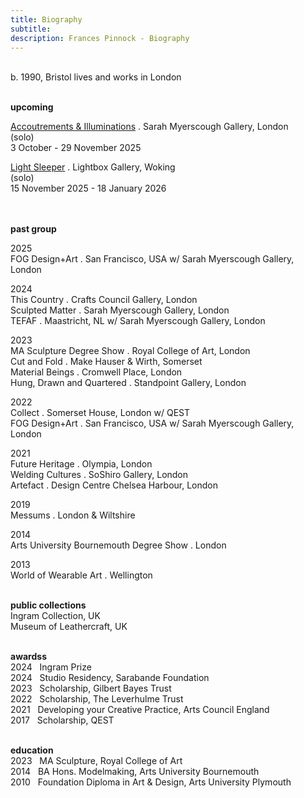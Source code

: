 ```yaml
---
title: Biography
subtitle: 
description: Frances Pinnock - Biography
---
```

    
<br />  
b. 1990, Bristol  
lives and works in London  
<br /> 
<br /> 

**upcoming**  
  
[Accoutrements & Illuminations](https://www.sarahmyerscough.com/exhibitions/70-frances-pinnock-solo-show-gallery-solo-show-2025/) . Sarah Myerscough Gallery, London  
(solo)  
3 October - 29 November 2025

[Light Sleeper](https://www.thelightbox.org.uk/whats-on/frances-pinnock-light-sleeper) . Lightbox Gallery, Woking  
(solo)  
15 November 2025 - 18 January 2026  
<br /> 
<br />

**past group**  

2025  
FOG Design+Art . San Francisco, USA w/ Sarah Myerscough Gallery, London  

2024  
This Country . Crafts Council Gallery, London  
Sculpted Matter . Sarah Myerscough Gallery, London  
TEFAF . Maastricht, NL w/ Sarah Myerscough Gallery, London  

2023  
MA Sculpture Degree Show . Royal College of Art, London  
Cut and Fold . Make Hauser & Wirth, Somerset  
Material Beings . Cromwell Place, London  
Hung, Drawn and Quartered . Standpoint Gallery, London    

2022  
Collect . Somerset House, London  w/ QEST  
FOG Design+Art . San Francisco, USA w/ Sarah Myerscough Gallery, London  

2021  
Future Heritage . Olympia, London  
Welding Cultures . SoShiro Gallery, London  
Artefact . Design Centre Chelsea Harbour, London  

2019  
Messums . London & Wiltshire  

2014  
Arts University Bournemouth Degree Show . London  

2013  
World of Wearable Art . Wellington  
<br />  

**public collections**  
Ingram Collection, UK  
Museum of Leathercraft, UK  
<br />  

**awardss**  
2024&nbsp;&nbsp;&nbsp;Ingram Prize  
2024&nbsp;&nbsp;&nbsp;Studio Residency, Sarabande Foundation  
2023&nbsp;&nbsp;&nbsp;Scholarship, Gilbert Bayes Trust  
2022&nbsp;&nbsp;&nbsp;Scholarship, The Leverhulme Trust  
2021&nbsp;&nbsp;&nbsp;Developing your Creative Practice, Arts Council England  
2017&nbsp;&nbsp;&nbsp;Scholarship, QEST  
<br />  

**education**  
2023&nbsp;&nbsp;&nbsp;MA Sculpture, Royal College of Art  
2014&nbsp;&nbsp;&nbsp;BA Hons. Modelmaking, Arts University Bournemouth  
2010&nbsp;&nbsp;&nbsp;Foundation Diploma in Art & Design, Arts University Plymouth







  










 



  










 











